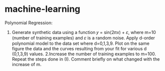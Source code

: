 # machine-learning

Polynomial Regression:
1. Generate synthetic data using a function 𝑦 = sin(2𝜋𝑥) + 𝜀, where m=10
(number of training examples) and 𝜀 is a random noise. Apply d-order polynomial model
to the data set where d=0,1,3,9. Plot on the same figure the data and the curves resulting
from your fit for various d (0,1,3,9) values.
2.Increase the number of training examples to m=100. Repeat the steps done in (I).
Comment briefly on what changed with the increase of m.
